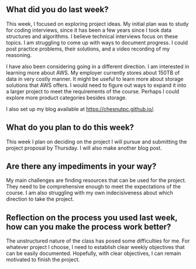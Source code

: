 ## What did you do last week?

This week, I focused on exploring project ideas.  My initial plan was to study for coding interviews, since it has been a few years since I took data structures and algorithms.  I believe technical interviews focus on these topics.  I am struggling to come up with ways to document progress.  I could post practice problems, their solutions, and a video recording of my reasoning.

I have also been considering going in a different direction.  I am interested in learning more about AWS.  My employer currently stores about 150TB of data in very costly manner.  It might be useful to learn more about storage solutions that AWS offers.  I would need to figure out ways to expand it into a larger project to meet the requirements of the course.  Perhaps I could explore more product categories besides storage.

I also set up my blog available at https://chesnutpc.github.io/.

## What do you plan to do this week?

This week I plan on deciding on the project I will pursue and submitting the project proposal by Thursday.  I will also make another blog post.

## Are there any impediments in your way?

My main challenges are finding resources that can be used for the project.  They need to be comprehensive enough to meet the expectations of the course.  I am also struggling with my own indecisiveness about which direction to take the project.

## Reflection on the process you used last week, how can you make the process work better?

The unstructured nature of the class has posed some difficulties for me.  For whatever project I choose, I need to establish clear weekly objectives that can be easily documented.  Hopefully, with clear objectives, I can remain motivated to finish the project.
